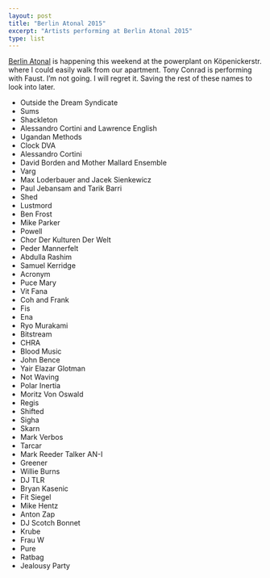 ```yaml
---
layout: post
title: "Berlin Atonal 2015"
excerpt: "Artists performing at Berlin Atonal 2015"
type: list
---
```


[Berlin Atonal](http://www.berlin-atonal.com) is happening this weekend at the powerplant on Köpenickerstr. where I could easily walk from our apartment. Tony Conrad is performing with Faust. I’m not going. I will regret it. Saving the rest of these names to look into later.

- Outside the Dream Syndicate
- Sums
- Shackleton
- Alessandro Cortini and Lawrence English
- Ugandan Methods
- Clock DVA
- Alessandro Cortini
- David Borden and Mother Mallard Ensemble
- Varg
- Max Loderbauer and Jacek Sienkewicz
- Paul Jebansam and Tarik Barri
- Shed
- Lustmord
- Ben Frost
- Mike Parker
- Powell
- Chor Der Kulturen Der Welt
- Peder Mannerfelt
- Abdulla Rashim
- Samuel Kerridge
- Acronym
- Puce Mary
- Vit Fana
- Coh and Frank
- Fis
- Ena
- Ryo Murakami
- Bitstream
- CHRA
- Blood Music
- John Bence
- Yair Elazar Glotman
- Not Waving
- Polar Inertia
- Moritz Von Oswald
- Regis
- Shifted
- Sigha
- Skarn
- Mark Verbos
- Tarcar
- Mark Reeder Talker AN-I
- Greener
- Willie Burns
- DJ TLR
- Bryan Kasenic
- Fit Siegel
- Mike Hentz
- Anton Zap
- DJ Scotch Bonnet
- Krube
- Frau W
- Pure
- Ratbag
- Jealousy Party